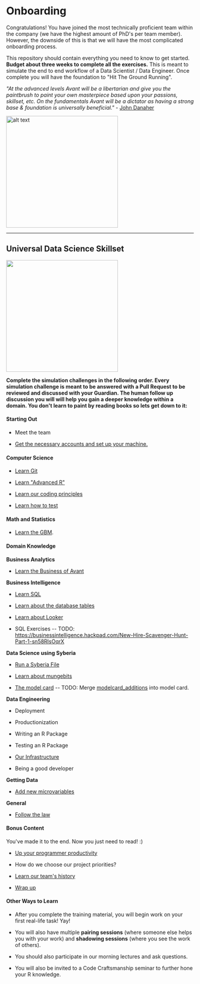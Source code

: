 # Onboarding

Congratulations! You have joined the most technically proficient team within the company (we have the highest amount of PhD's per team member).
However, the downside of this is that we will have the most complicated onboarding process.

This repository should contain everything you need to know to get started.  **Budget about three weeks to complete all the exercises.**
This is meant to simulate the end to end workflow of a Data Scientist / Data Engineer. Once complete you will have the foundation to "Hit The Ground Running". 

*"At the advanced levels Avant will be a libertarian and give you the paintbrush to paint your own masterpiece based upon your passions, skillset, etc. 
  On the fundamentals Avant will be a dictator as having a strong base & foundation is universally beneficial."* - [John Danaher](https://youtu.be/SpLKrhwGavU?t=390)

<img src="https://upload.wikimedia.org/wikipedia/commons/7/79/AC97-0295-13_a.jpeg" alt="alt text" width="300" height="300">

***

## Universal Data Science Skillset

<img src="http://www.ibm.com/developerworks/library/os-datascience/figure1.png" width="300" height="300">

**Complete the simulation challenges in the following order. Every simulation challenge is meant to be answered with a Pull Request to be reviewed and discussed with your Guardian. 
The human follow up discussion you will will help you gain a deeper knowledge within a domain. You don't learn to paint by reading books so lets get down to it:**

#### Starting Out

* Meet the team

* [Get the necessary accounts and set up your machine.](https://github.com/avantcredit/onboarding/tree/master/simulations/setup)    


#### Computer Science

* [Learn Git](https://github.com/avantcredit/onboarding/blob/master/simulations/setup/git.md)

* [Learn "Advanced R"](https://github.com/avantcredit/onboarding/blob/master/simulations/programming/R_simulation_challenge.md)

* [Learn our coding principles](https://github.com/avantcredit/onboarding/blob/master/simulations/programming/code_principles.md)

* [Learn how to test](https://github.com/avantcredit/onboarding/tree/master/simulations/testing)  


#### Math and Statistics

* [Learn the GBM](https://github.com/avantcredit/onboarding/tree/master/simulations/mathematical/gbm).


#### Domain Knowledge

**Business Analytics**

* [Learn the Business of Avant](https://github.com/avantcredit/onboarding/tree/master/simulations/domain_knowledge/business) 


**Business Intelligence**

* [Learn SQL](https://www.codecademy.com/learn/learn-sql)

* [Learn about the database tables](https://github.com/avantcredit/onboarding/tree/master/simulations/domain_knowledge/database_tables)  

* [Learn about Looker](http://www.looker.com/docs/video-library/exploring-data)

* SQL Exercises -- TODO: https://businessintelligence.hackpad.com/New-Hire-Scavenger-Hunt-Part-1-sn58RIsOqrX


**Data Science using Syberia**

* [Run a Syberia File](https://github.com/avantcredit/onboarding/tree/master/simulations/running_syberia_file)    

* [Learn about mungebits](https://github.com/avantcredit/onboarding/tree/master/simulations/mungebits)  

* [The model card](https://github.com/avantcredit/onboarding/tree/master/simulations/modelcard)  -- TODO: Merge [modelcard_additions](https://github.com/avantcredit/onboarding/tree/master/simulations/modelcard_additions) into model card.


**Data Engineering**

* Deployment

* Productionization

* Writing an R Package

* Testing an R Package

* [Our Infrastructure](https://github.com/avantcredit/onboarding/tree/master/simulations/more_infastructure)

* Being a good developer


**Getting Data**

* [Add new microvariables](https://github.com/avantcredit/onboarding/tree/master/simulations/microvariables)  


**General**

* [Follow the law](https://github.com/avantcredit/onboarding/tree/master/simulations/follow_the_rules)  



#### Bonus Content

You've made it to the end.  Now you just need to read! :)

* [Up your programmer productivity](https://github.com/avantcredit/avant-analytics/wiki/Programmer-Tips-&-Tricks)

* How do we choose our project priorities?

* [Learn our team's history](https://github.com/avantcredit/onboarding/tree/master/simulations/history)  

* [Wrap up](https://github.com/avantcredit/onboarding/tree/master/simulations/wrap_up)


#### Other Ways to Learn

* After you complete the training material, you will begin work on your first real-life task!  Yay!

* You will also have multiple **pairing sessions** (where someone else helps you with your work) and **shadowing sessions** (where you see the work of others).

* You should also participate in our morning lectures and ask questions.

* You will also be invited to a Code Craftsmanship seminar to further hone your R knowledge.

